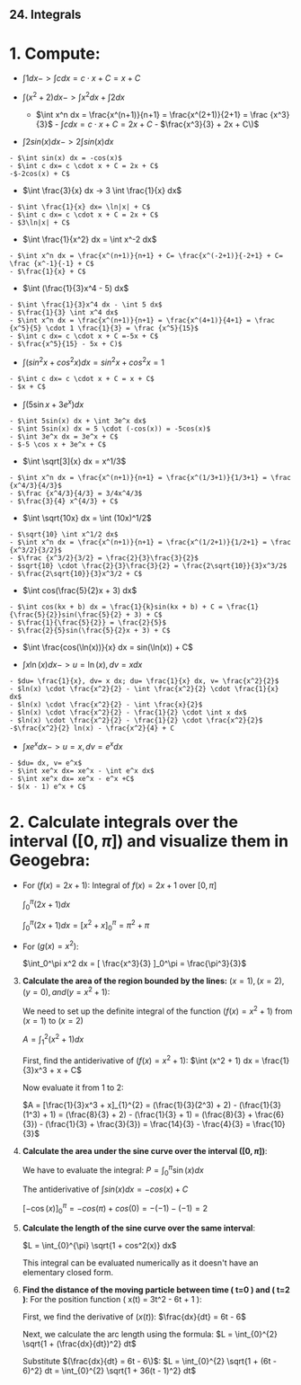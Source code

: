 ## 24. Integrals

# 1. **Compute:**
   - $\int 1 dx -> \int c dx= c \cdot x + C = x + C$

   - $\int (x^2 + 2) dx -> \int x^2 dx + \int 2 dx$

        - $\int x^n dx = \frac{x^(n+1)}{n+1} = \frac{x^(2+1)}{2+1} = \frac {x^3}{3}$
	- $\int c dx= c \cdot x + C = 2x + C$
	- $\frac{x^3}{3} + 2x + C\)$

   - $\int 2sin(x) dx -> 2 \int sin(x) dx$

	- $\int sin(x) dx = -cos(x)$
	- $\int c dx= c \cdot x + C = 2x + C$
	-$-2cos(x) + C$

   - $\int \frac{3}{x} dx -> 3 \int \frac{1}{x} dx$
	
	- $\int \frac{1}{x} dx= \ln|x| + C$
	- $\int c dx= c \cdot x + C = 2x + C$
	- $3\ln|x| + C$

   - $\int \frac{1}{x^2} dx = \int x^-2 dx$

	- $\int x^n dx = \frac{x^(n+1)}{n+1} + C= \frac{x^(-2+1)}{-2+1} + C= \frac {x^-1}{-1} + C$
	- $\frac{1}{x} + C$

   - $\int (\frac{1}{3}x^4 - 5) dx$  

	- $\int \frac{1}{3}x^4 dx - \int 5 dx$
	- $\frac{1}{3} \int x^4 dx$
	- $\int x^n dx = \frac{x^(n+1)}{n+1} = \frac{x^(4+1)}{4+1} = \frac {x^5}{5} \cdot 1 \frac{1}{3} = \frac {x^5}{15}$
	- $\int c dx= c \cdot x + C =-5x + C$
	- $\frac{x^5}{15} - 5x + C)$

   - $\int (sin^2 x + cos^2 x) dx = sin^2 x + cos^2 x = 1$

	- $\int c dx= c \cdot x + C = x + C$
	- $x + C$

   - $\int (5 \sin x + 3e^x) dx$

	- $\int 5sin(x) dx + \int 3e^x dx$
	- $\int 5sin(x) dx = 5 \cdot (-cos(x)) = -5cos(x)$
	- $\int 3e^x dx = 3e^x + C$
	- $-5 \cos x + 3e^x + C$

   - $\int \sqrt[3]{x} dx = x^1/3$

	- $\int x^n dx = \frac{x^(n+1)}{n+1} = \frac{x^(1/3+1)}{1/3+1} = \frac {x^4/3}{4/3}$
	- $\frac {x^4/3}{4/3} = 3/4x^4/3$
	- $\frac{3}{4} x^{4/3} + C$

   - $\int \sqrt{10x} dx = \int (10x)^1/2$

	- $\sqrt{10} \int x^1/2 dx$
	- $\int x^n dx = \frac{x^(n+1)}{n+1} = \frac{x^(1/2+1)}{1/2+1} = \frac {x^3/2}{3/2}$
	- $\frac {x^3/2}{3/2} = \frac{2}{3}\frac{3}{2}$
	- $sqrt{10} \cdot \frac{2}{3}\frac{3}{2} = \frac{2\sqrt{10}}{3}x^3/2$
	- $\frac{2\sqrt{10}}{3}x^3/2 + C$

   - $\int cos(\frac{5}{2}x + 3) dx$

	- $\int cos(kx + b) dx = \frac{1}{k}sin(kx + b) + C = \frac{1}{\frac{5}{2}}sin(\frac{5}{2} + 3) + C$
	- $\frac{1}{\frac{5}{2}} = \frac{2}{5}$
	- $\frac{2}{5}sin(\frac{5}{2}x + 3) + C$

   - $\int \frac{cos(\ln(x))}{x} dx = sin(\ln(x)) + C$

   - $\int x \ln(x) dx -> u= \ln(x), dv= x dx$

	- $du= \frac{1}{x}, dv= x dx; du= \frac{1}{x} dx, v= \frac{x^2}{2}$
	- $ln(x) \cdot \frac{x^2}{2} - \int \frac{x^2}{2} \cdot \frac{1}{x} dx$
	- $ln(x) \cdot \frac{x^2}{2} - \int \frac{x}{2}$
	- $ln(x) \cdot \frac{x^2}{2} - \frac{1}{2} \cdot \int x dx$
	- $ln(x) \cdot \frac{x^2}{2} - \frac{1}{2} \cdot \frac{x^2}{2}$
	-$\frac{x^2}{2} ln(x) - \frac{x^2}{4} + C

   - $\int x e^x dx -> u=x, dv= e^x dx$
	
	- $du= dx, v= e^x$
	- $\int xe^x dx= xe^x - \int e^x dx$
	- $\int xe^x dx= xe^x - e^x +C$
	- $(x - 1) e^x + C$



# 2. **Calculate integrals over the interval $([0, \pi])$ and visualize them in Geogebra:**

   - For $(f(x) = 2x + 1)$: Integral of $f(x) = 2x + 1$ over $[0, π]$ 

     $\int_{0}^{\pi} (2x + 1) dx$

     $\int_0^\pi (2x + 1) dx = [ x^2 + x ]_0^\pi = \pi^2 + \pi$


   - For $(g(x) = x^2)$:
     
     $\int_0^\pi x^2 dx = [ \frac{x^3}{3} ]_0^\pi = \frac{\pi^3}{3}$



3. **Calculate the area of the region bounded by the lines:**
   $(x = 1), (x = 2), (y = 0), and (y = x^2 + 1)$:
   
    We need to set up the definite integral of the function $(f(x) = x^2 + 1$) from $(x = 1)$ to $(x = 2)$

    $A = \int_{1}^{2} (x^2 + 1) dx$
   
    First, find the antiderivative of $(f(x) = x^2 + 1)$: $\int (x^2 + 1) dx = \frac{1}{3}x^3 + x + C$

    Now evaluate it from 1 to 2: 

	$A = [\frac{1}{3}x^3 + x]_{1}^{2} = (\frac{1}{3}(2^3) + 2) - (\frac{1}{3}(1^3) + 1) = (\frac{8}{3} + 2) - (\frac{1}{3} + 1) = (\frac{8}{3} + \frac{6}{3}) - (\frac{1}{3} + \frac{3}{3}) = \frac{14}{3} - \frac{4}{3} = \frac{10}{3}$



4. **Calculate the area under the sine curve over the interval $([0, \pi])$**:
   
   We have to evaluate the integral: $P = \int_0^\pi \sin(x) dx$

   The antiderivative of $\int sin(x) dx = -cos(x) + C$

	$[-\cos(x)]_0^\pi = -cos(\pi) + cos(0) = -(-1) - (-1) = 2$


5. **Calculate the length of the sine curve over the same interval**:
   
   $L = \int_{0}^{\pi} \sqrt{1 + cos^2(x)} dx$

   This integral can be evaluated numerically as it doesn't have an elementary closed form.


6. **Find the distance of the moving particle between time \( t=0 \) and \( t=2 \)**:
   For the position function \( x(t) = 3t^2 - 6t + 1 \):
   

   First, we find the derivative of $(x(t))$: $\frac{dx}{dt} = 6t - 6$

   Next, we calculate the arc length using the formula: $L = \int_{0}^{2} \sqrt{1 + (\frac{dx}{dt})^2} dt$

   Substitute $(\frac{dx}{dt} = 6t - 6\)$: $L = \int_{0}^{2} \sqrt{1 + (6t - 6)^2} dt = \int_{0}^{2} \sqrt{1 + 36(t - 1)^2} dt$


